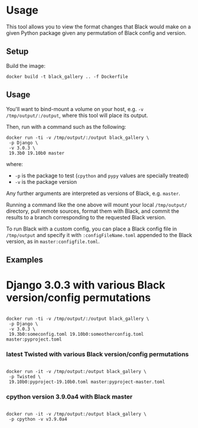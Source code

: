 # Usage

This tool allows you to view the format changes that Black would make on a given Python package given any permutation of Black config and version.

## Setup

Build the image:

```
docker build -t black_gallery .. -f Dockerfile
```

## Usage

You'll want to bind-mount a volume on your host, e.g. `-v /tmp/output/:/output`, where this tool will place its output.

Then, run with a command such as the following:

```
docker run -ti -v /tmp/output/:/output black_gallery \
 -p Django \
 -v 3.0.3 \
 19.3b0 19.10b0 master
```

where:
- `-p` is the package to test (`cpython` and `pypy` values are specially treated)
- `-v` is the package version

Any further arguments are interpreted as versions of Black, e.g. `master`.

Running a command like the one above will mount your local `/tmp/output/` directory, pull remote sources, format them with Black, and commit the results to a branch corresponding to the requested Black version.

To run Black with a custom config, you can place a Black config file in `/tmp/output` and specify it with `:configFileName.toml` appended to the Black version, as in `master:configfile.toml`.

## Examples

# Django 3.0.3 with various Black version/config permutations
```

docker run -ti -v /tmp/output/:/output black_gallery \
 -p Django \
 -v 3.0.3 \
 19.3b0:someconfig.toml 19.10b0:someotherconfig.toml master:pyproject.toml

```

### latest Twisted with various Black version/config permutations

```

docker run -it -v /tmp/output:/output black_gallery \
 -p Twisted \
 19.10b0:pyproject-19.10b0.toml master:pyproject-master.toml

```

### cpython version 3.9.0a4 with Black master

```

docker run -it -v /tmp/output:/output black_gallery \
 -p cpython -v v3.9.0a4

```

```
